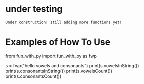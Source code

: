 # under testing
	Under construction! still adding more functions yet!
# Examples of How To Use 

from fun_with_py import fun_with_py as fwp

s = fwp("hello vowels and consonants")
print(s.vowelsInString())
print(s.consonantsInString())
print(s.vowelsCount())
print(s.consonantsCount())
